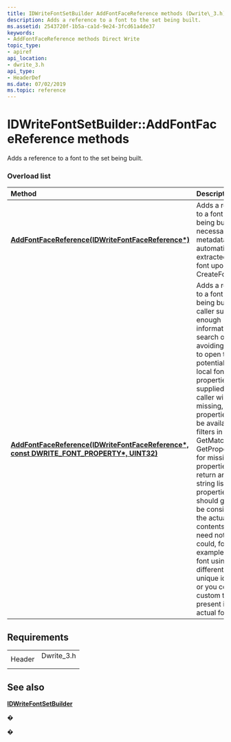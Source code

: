 ```yaml
---
title: IDWriteFontSetBuilder AddFontFaceReference methods (Dwrite\_3.h)
description: Adds a reference to a font to the set being built.
ms.assetid: 2543720f-1b5a-ca1d-9e24-3fcd61a4de37
keywords:
- AddFontFaceReference methods Direct Write
topic_type:
- apiref
api_location:
- dwrite_3.h
api_type:
- HeaderDef
ms.date: 07/02/2019
ms.topic: reference
---
```


# IDWriteFontSetBuilder::AddFontFaceReference methods

Adds a reference to a font to the set being built.

### Overload list



| Method                                                                                                                                           | Description                                                                                                                                                                                                                                                                                                                                                                                                                                                                                                                                                                                                                                            |
|:-------------------------------------------------------------------------------------------------------------------------------------------------|:-------------------------------------------------------------------------------------------------------------------------------------------------------------------------------------------------------------------------------------------------------------------------------------------------------------------------------------------------------------------------------------------------------------------------------------------------------------------------------------------------------------------------------------------------------------------------------------------------------------------------------------------------------|
| [**AddFontFaceReference(IDWriteFontFaceReference\*)**](/windows/win32/api/dwrite_3/nf-dwrite_3-idwritefontsetbuilder-addfontfacereference(idwritefontfacereference))                                         | Adds a reference to a font to the set being built. The necessary metadata will automatically be extracted from the font upon calling CreateFontSet.<br/>                                                                                                                                                                                                                                                                                                                                                                                                                                                                                         |
| [**AddFontFaceReference(IDWriteFontFaceReference\*, const DWRITE\_FONT\_PROPERTY\*, UINT32)**](/windows/win32/api/dwrite_3/nf-dwrite_3-idwritefontsetbuilder-addfontfacereference(idwritefontfacereference_dwrite_font_propertyconst_uint32)) | Adds a reference to a font to the set being built. The caller supplies enough information to search on, avoiding the need to open the potentially non-local font. Any properties not supplied by the caller will be missing, and those properties will not be available as filters in GetMatchingFonts. GetPropertyValues for missing properties will return an empty string list. The properties passed should generally be consistent with the actual font contents, but they need not be. You could, for example, alias a font using a different name or unique identifier, or you could set custom tags not present in the actual font.<br/> |



## Requirements



|                   |                                                                                        |
|-------------------|----------------------------------------------------------------------------------------|
| Header<br/> | <dl> <dt>Dwrite\_3.h</dt> </dl> |



## See also

<dl> <dt>

[**IDWriteFontSetBuilder**](/windows/win32/api/dwrite_3/nn-dwrite_3-idwritefontsetbuilder)
</dt> </dl>

�

�